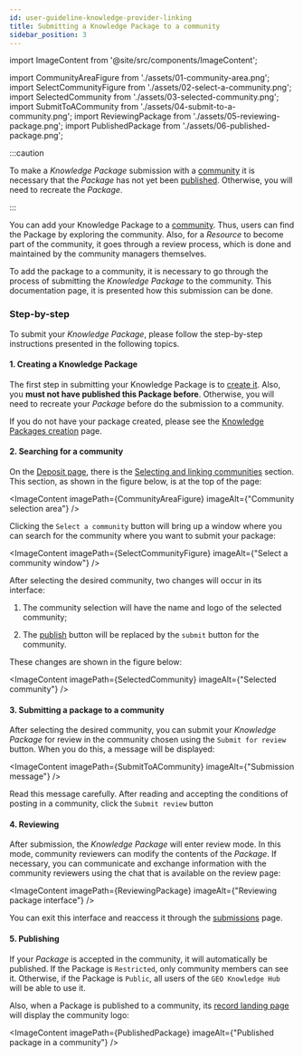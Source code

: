 ```yaml
---
id: user-guideline-knowledge-provider-linking
title: Submitting a Knowledge Package to a community
sidebar_position: 3
---
```


import ImageContent from '@site/src/components/ImageContent';

import CommunityAreaFigure from './assets/01-community-area.png';
import SelectCommunityFigure from './assets/02-select-a-community.png';
import SelectedCommunity from './assets/03-selected-community.png';
import SubmitToACommunity from './assets/04-submit-to-a-community.png';
import ReviewingPackage from './assets/05-reviewing-package.png';
import PublishedPackage from './assets/06-published-package.png';

:::caution

To make a *Knowledge Package* submission with a [community](../../../concepts/communities.md) it is necessary that the *Package* has not yet been [published](../../../concepts/sharing-units/knowledge-packages.md#lifecycle). Otherwise, you will need to recreate the *Package*.

:::

You can add your Knowledge Package to a [community](../../../concepts/communities.md). Thus, users can find the Package by exploring the community. Also, for a *Resource* to become part of the community, it goes through a review process, which is done and maintained by the community managers themselves.

To add the package to a community, it is necessary to go through the process of submitting the *Knowledge Package* to the community. This documentation page, it is presented how this submission can be done.

### Step-by-step

To submit your *Knowledge Package*, please follow the step-by-step instructions presented in the following topics.

#### 1. Creating a Knowledge Package

The first step in submitting your Knowledge Package is to [create it](../creating/index.md). Also, you **must not have published this Package before**. Otherwise, you will need to recreate your *Package* before do the submission to a community.

If you do not have your package created, please see the [Knowledge Packages creation](../creating/index.md) page.

#### 2. Searching for a community

On the [Deposit page](../creating//2_deposit-interface.md), there is the [Selecting and linking communities](../creating/2_deposit-interface.md) section. This section, as shown in the figure below, is at the top of the page:

<ImageContent
    imagePath={CommunityAreaFigure}
    imageAlt={"Community selection area"}
/>

Clicking the `Select a community` button will bring up a window where you can search for the community where you want to submit your package:

<ImageContent
    imagePath={SelectCommunityFigure}
    imageAlt={"Select a community window"}
/>

After selecting the desired community, two changes will occur in its interface:

1. The community selection will have the name and logo of the selected community;

2. The [publish](../creating/10_publishing.md) button will be replaced by the `submit` button for the community.

These changes are shown in the figure below:

<ImageContent
    imagePath={SelectedCommunity}
    imageAlt={"Selected community"}
/>

#### 3. Submitting a package to a community

After selecting the desired community, you can submit your *Knowledge Package* for review in the community chosen using the `Submit for review` button. When you do this, a message will be displayed:

<ImageContent
    imagePath={SubmitToACommunity}
    imageAlt={"Submission message"}
/>

Read this message carefully. After reading and accepting the conditions of posting in a community, click the `Submit review` button

#### 4. Reviewing

After submission, the *Knowledge Package* will enter review mode. In this mode, community reviewers can modify the contents of the *Package*. If necessary, you can communicate and exchange information with the community reviewers using the chat that is available on the review page:

<ImageContent
    imagePath={ReviewingPackage}
    imageAlt={"Reviewing package interface"}
/>

You can exit this interface and reaccess it through the [submissions](https://gkhub.earthobservations.org/me/requests) page.

#### 5. Publishing

<!-- Talk about the visibility -->
If your *Package* is accepted in the community, it will automatically be published. If the Package is `Restricted`, only community members can see it. Otherwise, if the Package is `Public`, all users of the `GEO Knowledge Hub` will be able to use it.

Also, when a Package is published to a community, its [record landing page](/reference/application/pages/knowledge-package-page) will display the community logo:

<ImageContent
    imagePath={PublishedPackage}
    imageAlt={"Published package in a community"}
/>
